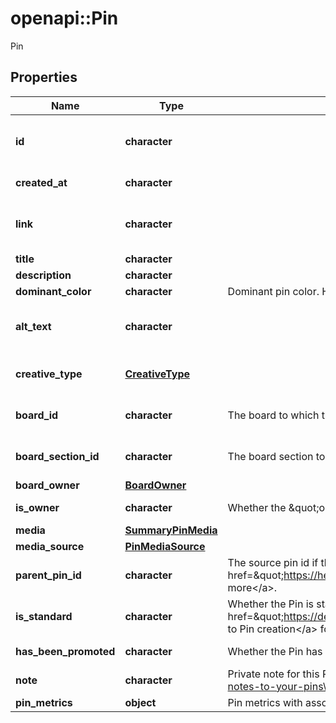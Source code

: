 # openapi::Pin

Pin

## Properties
Name | Type | Description | Notes
------------ | ------------- | ------------- | -------------
**id** | **character** |  | [optional] [readonly] [Pattern: ^\\d+$] 
**created_at** | **character** |  | [optional] [readonly] 
**link** | **character** |  | [optional] [Max. length: 2048] 
**title** | **character** |  | [optional] 
**description** | **character** |  | [optional] 
**dominant_color** | **character** | Dominant pin color. Hex number, e.g. \\\&quot;#6E7874\\\&quot;. | [optional] 
**alt_text** | **character** |  | [optional] [Max. length: 500] 
**creative_type** | [**CreativeType**](CreativeType.md) |  | [optional] [readonly] [Enum: ] 
**board_id** | **character** | The board to which this Pin belongs. | [optional] [Pattern: ^\\d+$] 
**board_section_id** | **character** | The board section to which this Pin belongs. | [optional] [Pattern: ^\\d+$] 
**board_owner** | [**BoardOwner**](Board_owner.md) |  | [optional] 
**is_owner** | **character** | Whether the \&quot;operation user_account\&quot; is the Pin owner. | [optional] [readonly] 
**media** | [**SummaryPinMedia**](SummaryPin_media.md) |  | [optional] 
**media_source** | [**PinMediaSource**](PinMediaSource.md) |  | [optional] 
**parent_pin_id** | **character** | The source pin id if this pin was saved from another pin. &lt;a href&#x3D;\&quot;https://help.pinterest.com/article/save-pins-on-pinterest\&quot;&gt;Learn more&lt;/a&gt;. | [optional] [Pattern: ^\\d+$] 
**is_standard** | **character** | Whether the Pin is standard or not. See documentation on &lt;a href&#x3D;\&quot;https://developers.pinterest.com/docs/content/update/\&quot;&gt;Changes to Pin creation&lt;/a&gt; for more information. | [optional] 
**has_been_promoted** | **character** | Whether the Pin has been promoted or not. | [optional] [readonly] 
**note** | **character** | Private note for this Pin. &lt;a href&#x3D;\&quot;https://help.pinterest.com/en/article/add-notes-to-your-pins\&quot;&gt;Learn more&lt;/a&gt;. | [optional] 
**pin_metrics** | **object** | Pin metrics with associated time intervals if any. | [optional] 


